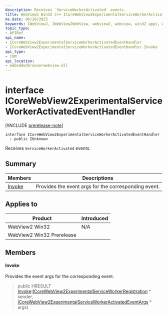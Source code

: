 ```yaml
---
description: Receives `ServiceWorkerActivated` events.
title: WebView2 Win32 C++ ICoreWebView2ExperimentalServiceWorkerActivatedEventHandler
ms.date: 06/26/2025
keywords: IWebView2, IWebView2WebView, webview2, webview, win32 apps, win32, edge, ICoreWebView2, ICoreWebView2Controller, browser control, edge html, ICoreWebView2ExperimentalServiceWorkerActivatedEventHandler
topic_type: 
- APIRef
api_name:
- ICoreWebView2ExperimentalServiceWorkerActivatedEventHandler
- ICoreWebView2ExperimentalServiceWorkerActivatedEventHandler.Invoke
api_type:
- COM
api_location:
- embeddedbrowserwebview.dll
---
```


# interface ICoreWebView2ExperimentalServiceWorkerActivatedEventHandler

[!INCLUDE [prerelease-note](../includes/prerelease-note.md)]

```
interface ICoreWebView2ExperimentalServiceWorkerActivatedEventHandler
  : public IUnknown
```

Receives `ServiceWorkerActivated` events.

## Summary

 Members                        | Descriptions
--------------------------------|---------------------------------------------
[Invoke](#invoke) | Provides the event args for the corresponding event.

## Applies to

Product                         | Introduced
--------------------------------|---------------------------------------------
WebView2 Win32            |    N/A
WebView2 Win32 Prerelease |    

## Members

#### Invoke

Provides the event args for the corresponding event.

> public HRESULT [Invoke](#invoke)([ICoreWebView2ExperimentalServiceWorkerRegistration](icorewebview2experimentalserviceworkerregistration.md#icorewebview2experimentalserviceworkerregistration) * sender, [ICoreWebView2ExperimentalServiceWorkerActivatedEventArgs](icorewebview2experimentalserviceworkeractivatedeventargs.md#icorewebview2experimentalserviceworkeractivatedeventargs) * args)

